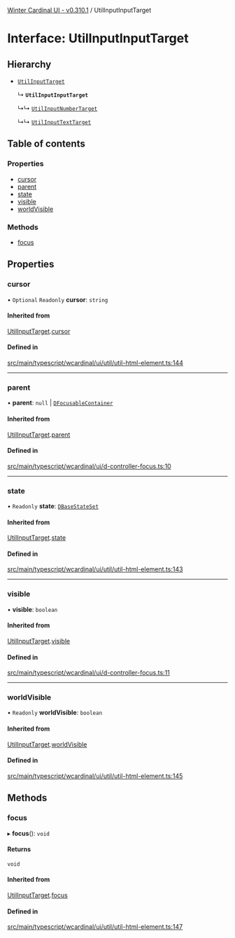 [Winter Cardinal UI - v0.310.1](../index.md) / UtilInputInputTarget

# Interface: UtilInputInputTarget

## Hierarchy

- [`UtilInputTarget`](UtilInputTarget.md)

  ↳ **`UtilInputInputTarget`**

  ↳↳ [`UtilInputNumberTarget`](UtilInputNumberTarget.md)

  ↳↳ [`UtilInputTextTarget`](UtilInputTextTarget.md)

## Table of contents

### Properties

- [cursor](UtilInputInputTarget.md#cursor)
- [parent](UtilInputInputTarget.md#parent)
- [state](UtilInputInputTarget.md#state)
- [visible](UtilInputInputTarget.md#visible)
- [worldVisible](UtilInputInputTarget.md#worldvisible)

### Methods

- [focus](UtilInputInputTarget.md#focus)

## Properties

### cursor

• `Optional` `Readonly` **cursor**: `string`

#### Inherited from

[UtilInputTarget](UtilInputTarget.md).[cursor](UtilInputTarget.md#cursor)

#### Defined in

[src/main/typescript/wcardinal/ui/util/util-html-element.ts:144](https://github.com/winter-cardinal/winter-cardinal-ui/blob/v0.310.1/src/main/typescript/wcardinal/ui/util/util-html-element.ts#L144)

___

### parent

• **parent**: ``null`` \| [`DFocusableContainer`](DFocusableContainer.md)

#### Inherited from

[UtilInputTarget](UtilInputTarget.md).[parent](UtilInputTarget.md#parent)

#### Defined in

[src/main/typescript/wcardinal/ui/d-controller-focus.ts:10](https://github.com/winter-cardinal/winter-cardinal-ui/blob/v0.310.1/src/main/typescript/wcardinal/ui/d-controller-focus.ts#L10)

___

### state

• `Readonly` **state**: [`DBaseStateSet`](DBaseStateSet.md)

#### Inherited from

[UtilInputTarget](UtilInputTarget.md).[state](UtilInputTarget.md#state)

#### Defined in

[src/main/typescript/wcardinal/ui/util/util-html-element.ts:143](https://github.com/winter-cardinal/winter-cardinal-ui/blob/v0.310.1/src/main/typescript/wcardinal/ui/util/util-html-element.ts#L143)

___

### visible

• **visible**: `boolean`

#### Inherited from

[UtilInputTarget](UtilInputTarget.md).[visible](UtilInputTarget.md#visible)

#### Defined in

[src/main/typescript/wcardinal/ui/d-controller-focus.ts:11](https://github.com/winter-cardinal/winter-cardinal-ui/blob/v0.310.1/src/main/typescript/wcardinal/ui/d-controller-focus.ts#L11)

___

### worldVisible

• `Readonly` **worldVisible**: `boolean`

#### Inherited from

[UtilInputTarget](UtilInputTarget.md).[worldVisible](UtilInputTarget.md#worldvisible)

#### Defined in

[src/main/typescript/wcardinal/ui/util/util-html-element.ts:145](https://github.com/winter-cardinal/winter-cardinal-ui/blob/v0.310.1/src/main/typescript/wcardinal/ui/util/util-html-element.ts#L145)

## Methods

### focus

▸ **focus**(): `void`

#### Returns

`void`

#### Inherited from

[UtilInputTarget](UtilInputTarget.md).[focus](UtilInputTarget.md#focus)

#### Defined in

[src/main/typescript/wcardinal/ui/util/util-html-element.ts:147](https://github.com/winter-cardinal/winter-cardinal-ui/blob/v0.310.1/src/main/typescript/wcardinal/ui/util/util-html-element.ts#L147)
